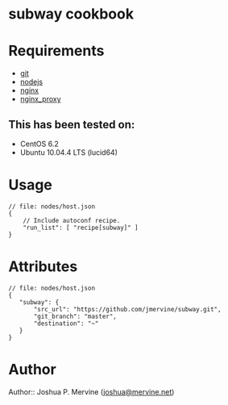 # subway cookbook

# Requirements

* [git](http://community.opscode.com/cookbooks/git)
* [nodejs](http://community.opscode.com/cookbooks/nodejs)
* [nginx](http://community.opscode.com/cookbooks/nginx)
* [nginx_proxy](http://github.com/rubyops/cookbook-nginx_proxy)

## This has been tested on:

* CentOS 6.2
* Ubuntu 10.04.4 LTS (lucid64)

# Usage

    // file: nodes/host.json
    {
        // Include autoconf recipe.
        "run_list": [ "recipe[subway]" ]
    }

# Attributes

    // file: nodes/host.json
    {
       "subway": {
           "src_url": "https://github.com/jmervine/subway.git",
           "git_branch": "master",
           "destination": "~"
       }
    }


# Author

Author:: Joshua P. Mervine (<joshua@mervine.net>)
